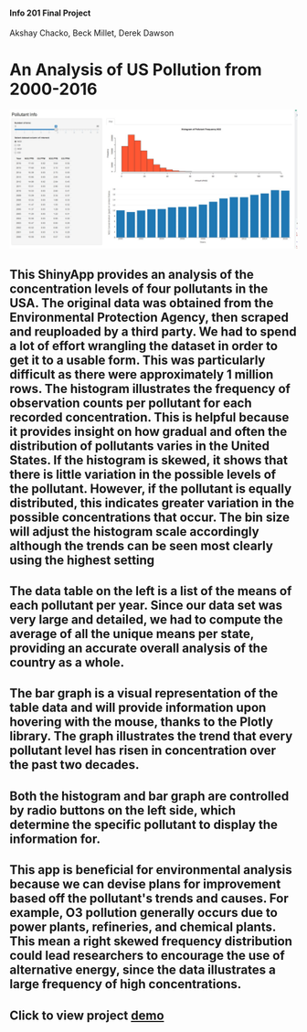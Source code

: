 #### Info 201 Final Project
Akshay Chacko, Beck Millet, Derek Dawson
# An Analysis of US Pollution from 2000-2016
![app](/data/pic.JPG)

## This ShinyApp provides an analysis of the concentration levels of four pollutants in the USA. The original data was obtained from the Environmental Protection Agency, then scraped and reuploaded by a third party. We had to spend a lot of effort wrangling the dataset in order to get it to a usable form. This was particularly difficult as there were approximately 1 million rows. The histogram illustrates the frequency of observation counts per pollutant for each recorded concentration. This is helpful because it provides insight on how gradual and often the distribution of pollutants varies in the United States. If the histogram is skewed, it shows that there is little variation in the possible levels of the pollutant. However, if the pollutant is equally distributed, this indicates greater variation in the possible concentrations that occur. The bin size will adjust the histogram scale accordingly although the trends can be seen most clearly using the highest setting

## The data table on the left is a list of the means of each pollutant per year. Since our data set was very large and detailed, we had to compute the average of all the unique means per state, providing an accurate overall analysis of the country as a whole.
## The bar graph is a visual representation of the table data and will provide information upon hovering with the mouse, thanks to the Plotly library. The graph illustrates the trend that every pollutant level has risen in concentration over the past two decades.

## Both the histogram and bar graph are controlled by radio buttons on the left side, which determine the specific pollutant to display the information for.

## This app is beneficial for environmental analysis because we can devise plans for improvement based off the pollutant's trends and causes. For example, O3 pollution generally occurs due to power plants, refineries, and chemical plants. This mean a right skewed frequency distribution could lead researchers to encourage the use of alternative energy, since the data illustrates a large frequency of high concentrations.


## Click to view project [demo](https://akshayc.shinyapps.io/info201-final/)
